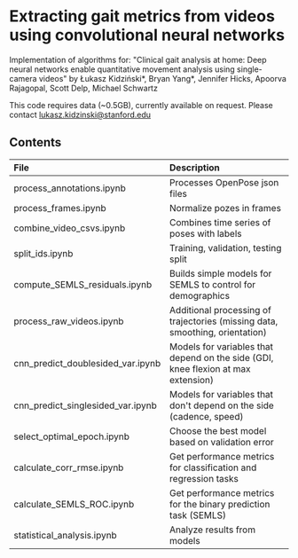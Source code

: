 # Extracting gait metrics from videos using convolutional neural networks

Implementation of algorithms for:
"Clinical gait analysis at home: Deep neural networks enable quantitative movement analysis using single-camera videos"
by Łukasz Kidziński*, Bryan Yang*, Jennifer Hicks, Apoorva Rajagopal, Scott Delp, Michael Schwartz

This code requires data (~0.5GB), currently available on request. Please contact lukasz.kidzinski@stanford.edu

## Contents

| File | Description |
|:------------- |:-------------|
| process_annotations.ipynb | Processes OpenPose json files |
| process_frames.ipynb | Normalize pozes in frames |
| combine_video_csvs.ipynb | Combines time series of poses with labels |
| split_ids.ipynb | Training, validation, testing split |
| compute_SEMLS_residuals.ipynb | Builds simple models for SEMLS to control for demographics |
| process_raw_videos.ipynb | Additional processing of trajectories (missing data, smoothing, orientation) |
| cnn_predict_doublesided_var.ipynb | Models for variables that depend on the side (GDI, knee flexion at max extension) |
| cnn_predict_singlesided_var.ipynb | Models for variables that don't depend on the side (cadence, speed) |
| select_optimal_epoch.ipynb | Choose the best model based on validation error |
| calculate_corr_rmse.ipynb | Get performance metrics for classification and regression tasks |
| calculate_SEMLS_ROC.ipynb | Get performance metrics for the binary prediction task (SEMLS) |
| statistical_analysis.ipynb | Analyze results from models |

